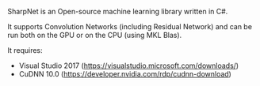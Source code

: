 SharpNet is an Open-source machine learning library written in C#.

It supports Convolution Networks (including Residual Network) and can be run both on the GPU or on the CPU (using MKL Blas).

It requires:
- Visual Studio 2017 (https://visualstudio.microsoft.com/downloads/)
- CuDNN 10.0 (https://developer.nvidia.com/rdp/cudnn-download)



